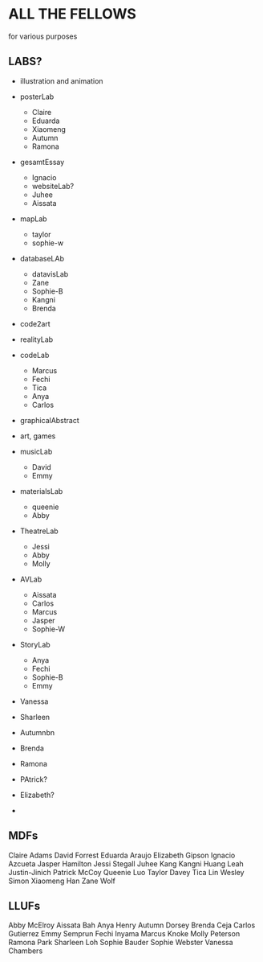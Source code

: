# ALL THE FELLOWS

for various purposes


## LABS?

* illustration and animation
* posterLab
    * Claire
    * Eduarda
    * Xiaomeng
    * Autumn
    * Ramona
* gesamtEssay
    * Ignacio
    * websiteLab?
    * Juhee
    * Aissata
* mapLab
    * taylor
    * sophie-w
* databaseLAb
    * datavisLab
    * Zane
    * Sophie-B
    * Kangni
    * Brenda
* code2art
* realityLab
* codeLab
    * Marcus
    * Fechi
    * Tica
    * Anya
    * Carlos
* graphicalAbstract
* art, games
* musicLab
    * David
    * Emmy
* materialsLab
    * queenie
    * Abby
* TheatreLab
    * Jessi
    * Abby
    * Molly
* AVLab
    * Aissata
    * Carlos
    * Marcus
    * Jasper
    * Sophie-W
* StoryLab
    * Anya
    * Fechi
    * Sophie-B
    * Emmy
* Vanessa
* Sharleen
* Autumnbn
* Brenda
* Ramona

* PAtrick? 
* Elizabeth?
* 


## MDFs

Claire Adams
David Forrest
Eduarda Araujo
Elizabeth Gipson
Ignacio Azcueta
Jasper Hamilton
Jessi Stegall
Juhee Kang
Kangni Huang
Leah Justin-Jinich
Patrick McCoy
Queenie Luo
Taylor Davey
Tica Lin
Wesley Simon
Xiaomeng Han
Zane Wolf


## LLUFs


Abby McElroy
Aissata Bah
Anya Henry
Autumn Dorsey
Brenda Ceja
Carlos Gutierrez
Emmy Semprun
Fechi Inyama
Marcus Knoke
Molly Peterson
Ramona Park
Sharleen Loh
Sophie Bauder
Sophie Webster
Vanessa Chambers